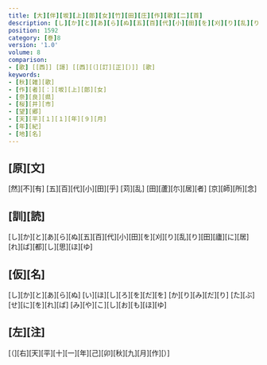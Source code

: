 ```yaml
---
title: [大][伴][坂][上][郎][女][竹][田][庄][作][歌][二][首]
description: [し][か][と][あ][ら][ぬ][五][百][代][小][田][を][刈][り][乱][り][田][廬][に][居][れ][ば][都][し][思][ほ][ゆ]
position: 1592
category: [巻]8
version: '1.0'
volume: 8
comparison:
- [歌] [[西]] [謌] [[西][（][訂][正][）]] [歌]
keywords:
- [秋][雑][歌]
- [作][者][：][坂][上][郎][女]
- [奈][良][県]
- [桜][井][市]
- [望][郷]
- [天][平][１][１][年][９][月]
- [年][紀]
- [地][名]
---
```


## [原][文]

[然][不][有] [五][百][代][小][田][乎] [苅][乱] [田][蘆][尓][居][者] [京][師][所][念]

## [訓][読]

[し][か][と][あ][ら][ぬ][五][百][代][小][田][を][刈][り][乱][り][田][廬][に][居][れ][ば][都][し][思][ほ][ゆ]

## [仮][名]

[し][か][と][あ][ら][ぬ] [い][ほ][し][ろ][を][だ][を] [か][り][み][だ][り] [た][ぶ][せ][に][を][れ][ば] [み][や][こ][し][お][も][ほ][ゆ]

## [左][注]

[（][右][天][平][十][一][年][己][卯][秋][九][月][作][）]
